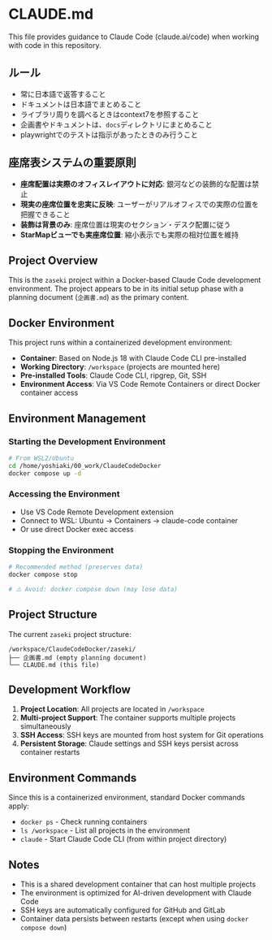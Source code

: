 # CLAUDE.md

This file provides guidance to Claude Code (claude.ai/code) when working with code in this repository.

## ルール
- 常に日本語で返答すること
- ドキュメントは日本語でまとめること
- ライブラリ周りを調べるときはcontext7を参照すること
- 企画書やドキュメントは、`docs`ディレクトリにまとめること
- playwrightでのテストは指示があったときのみ行うこと

## 座席表システムの重要原則
- **座席配置は実際のオフィスレイアウトに対応**: 銀河などの装飾的な配置は禁止
- **現実の座席位置を忠実に反映**: ユーザーがリアルオフィスでの実際の位置を把握できること
- **装飾は背景のみ**: 座席位置は現実のセクション・デスク配置に従う
- **StarMapビューでも実座席位置**: 縮小表示でも実際の相対位置を維持


## Project Overview

This is the `zaseki` project within a Docker-based Claude Code development environment. The project appears to be in its initial setup phase with a planning document (`企画書.md`) as the primary content.

## Docker Environment

This project runs within a containerized development environment:

- **Container**: Based on Node.js 18 with Claude Code CLI pre-installed
- **Working Directory**: `/workspace` (projects are mounted here)
- **Pre-installed Tools**: Claude Code CLI, ripgrep, Git, SSH
- **Environment Access**: Via VS Code Remote Containers or direct Docker container access

## Environment Management

### Starting the Development Environment
```bash
# From WSL2/Ubuntu
cd /home/yoshiaki/00_work/ClaudeCodeDocker
docker compose up -d
```

### Accessing the Environment
- Use VS Code Remote Development extension
- Connect to WSL: Ubuntu → Containers → claude-code container
- Or use direct Docker exec access

### Stopping the Environment
```bash
# Recommended method (preserves data)
docker compose stop

# ⚠️ Avoid: docker compose down (may lose data)
```

## Project Structure

The current `zaseki` project structure:
```
/workspace/ClaudeCodeDocker/zaseki/
├── 企画書.md (empty planning document)
└── CLAUDE.md (this file)
```

## Development Workflow

1. **Project Location**: All projects are located in `/workspace`
2. **Multi-project Support**: The container supports multiple projects simultaneously
3. **SSH Access**: SSH keys are mounted from host system for Git operations
4. **Persistent Storage**: Claude settings and SSH keys persist across container restarts

## Environment Commands

Since this is a containerized environment, standard Docker commands apply:
- `docker ps` - Check running containers
- `ls /workspace` - List all projects in the environment
- `claude` - Start Claude Code CLI (from within project directory)

## Notes

- This is a shared development container that can host multiple projects
- The environment is optimized for AI-driven development with Claude Code
- SSH keys are automatically configured for GitHub and GitLab
- Container data persists between restarts (except when using `docker compose down`)